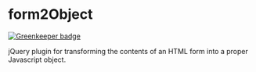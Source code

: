 form2Object
===========

[![Greenkeeper badge](https://badges.greenkeeper.io/dpgraham/form2Object.svg)](https://greenkeeper.io/)

jQuery plugin for transforming the contents of an HTML form into a proper Javascript object.


